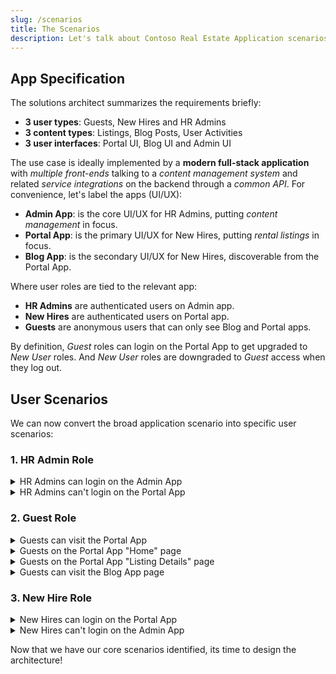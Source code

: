 ```yaml
---
slug: /scenarios
title: The Scenarios
description: Let's talk about Contoso Real Estate Application scenarios.
---
```


## App Specification

The solutions architect summarizes the requirements briefly:
 - **3 user types**: Guests, New Hires and HR Admins
 - **3 content types**: Listings, Blog Posts, User Activities
 - **3 user interfaces**: Portal UI, Blog UI and Admin UI

The use case is ideally implemented by a **modern full-stack application** with _multiple front-ends_ talking to a _content management system_ and related _service integrations_ on the backend through a _common API_. For convenience, let's label the apps (UI/UX):
 - **Admin App**: is the core UI/UX for HR Admins, putting _content management_ in focus.
 - **Portal App**: is the primary UI/UX for New Hires, putting _rental listings_ in focus.
 - **Blog App**: is the secondary UI/UX for New Hires, discoverable from the Portal App.

Where user roles are tied to the relevant app:
 - **HR Admins** are authenticated users on Admin app.
 - **New Hires** are authenticated users on Portal app.
 - **Guests** are anonymous users that can only see Blog and Portal apps.

By definition, _Guest_ roles can login on the Portal App to get upgraded to _New User_ roles. And _New User_ roles are downgraded to _Guest_ access when they log out. 

## User Scenarios

We can now convert the broad application scenario into specific user scenarios:

### 1. HR Admin Role

<details>
<summary> HR Admins can login on the Admin App </summary>

1. and _create property listings_ with location, amenities, price
2. and _update, delete, or view_ current rental listings
3. and _toggle feature flag_ on a listing to feature it
4. and _create blog posts_ with title, images, content
5. and _update portal content_ seen on about, tos, home pages.

</details>

<details>
<summary> HR Admins can't login on the Portal App </summary>

 - HR Admins credentials for Admin App should not work on Portal App.
 - HR Admin can visit the Portal App anonymously, as a Guest.

</details>

### 2. Guest Role

<details>
<summary> Guests can visit the Portal App </summary>

1. and see the *Home page* as their landing or entry point
2. and see *navbar, footer and content* sections on Home page
3. and see a clickable *login button* in the navbar 
4. and see clickable *About, TOS, Home links* in footer
5. and see a *"hero banner"* in content section of Home page 
6. and see a clickable *visit blog* button in the hero banner 
7. and see a clickable *"search" button* in content section of Home page 
8. and see a *"featured" listings block* in content section of Home page 
9. and see a clickable listing image for each item in the featured listings

</details>

<details>
<summary> Guests on the Portal App "Home" page </summary>

1. can click the *login* button to start authentication workflow
2. can click *About, TOS, Home links* to visit those pages (routes)
3. can click the search button to visit the search page to make queries
4. can click the blog link to visit the **Blog App**
5. can click a featured listing image to visit the listing details page

</details>

<details>
<summary> Guests on the Portal App "Listing Details" page </summary>

1. can see related listing images
2. can see related listing details (location, description, amenities)
3. can see a listing reservation section (not enabled for input)
4. can see the same navbar and footer sections as Home page
5. can click the navbar login button to start authentication workflow
6. can click *About, TOS, Home links* to visit those pages (routes)

</details>

<details>
<summary> Guests can visit the Blog App page </summary>

1. can see the same navbar and footer as the Portal App
1. can see a list of tags for exploring blog posts
1. can see a list of currently published blog posts 
1. can see a link to return to Portal App page
1. can click on a blog post in listing to visit Blog Article page.

</details>

### 3. New Hire Role

<details>
<summary> New Hires can login on the Portal App </summary>

1. and get all default _Guest_ features except for the login button in navbar
2. and now see a clickable _Profile_ button in navbar 
3. and now see a clickable _Favorite_ toggle button on listing cards in Home page
4. and now see a clickable _Favorite_ toggle button in Listing Detail page
5. and now see a editable _Reservation_ form section in Listing Detail page
6. and now see a clickable _Reserve_ button in Reservation form section
7. and can click Profile button to see a dropdown menu with
    - a clickable _Profile_ item leading to the user's profile page
    - a clickable _Favorites_ item leading to the user's saved listings
    - a clickable _Reservations_ item leading to the user's reservations 
    - a clickable _Payments_ item leading to the user's payments history
    - a clickable _Logout_ item that logs user out (returns to Guest role)
8. and can edit Reservation form details (dates) and click to submit request

</details>

<details>
<summary> New Hires can't login on the Admin App </summary>

 - New Hires should not _see_ any links to Admin App in Portal App
 - New Hire credentials for Portal App should not work for Admin App

</details>

Now that we have our core scenarios identified, its time to design the architecture!

